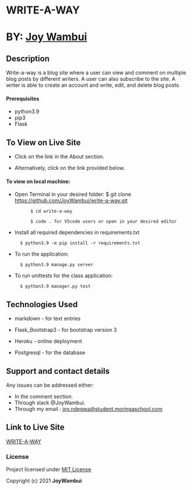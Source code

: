 # WRITE-A-WAY

# BY: [Joy Wambui](https://github.com/JoyWambui)


## Description
Write-a-way is a blog site where a user can view and comment on multiple blog posts by different writers. A user can also subscribe to the site. A writer is able to create an account and write, edit, and delete blog posts.

#### Prerequisites 
* python3.9
* pip3
* Flask

## To View on Live Site
   * Click on the link in the About section.

   * Alternatively, click on the link provided below.

#### To view on local machine:
* Open Terminal in your desired folder:
            $ git clone https://github.com/JoyWambui/write-a-way.git 
            
            $ cd write-a-way
            
            $ code . for VScode users or open in your desired editor

* Install all  required dependencies in requirements.txt

        $ python3.9 -m pip install -r requirements.txt

* To run the application:

        $ python3.9 manage.py server
      
* To run unittests for the class application:

        $ python3.9 manager.py test


## Technologies Used
* markdown - for text entries

* Flask_Bootstrap3 - for bootstrap version 3

* Heroku - online deployment

* Postgresql - for the database


## Support and contact details
Any issues can be addressed either:
* In the comment section.
* Through slack @JoyWambui.
* Through my email : joy.ndegwa@student.moringaschool.com

## Link to Live Site
 [ WRITE-A-WAY](https://write-a-way.herokuapp.com/)

### License
 Project licensed under [MIT License](https://github.com/JoyWambui/write-a-way/blob/master/LICENSE)


 Copyright (c) 2021 **JoyWambui**
